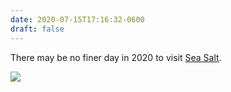 ```yaml
---
date: 2020-07-15T17:16:32-0600
draft: false
---
```




There may be no finer day in 2020 to visit [Sea Salt](https://www.seasaltmpls.com).

![](/images/2020/0e6b90b975.jpg)



